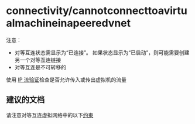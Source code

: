 <properties
    pageTitle="connectivity/cannotconnecttoavirtualmachineinapeeredvnet"
    description="connectivity/cannotconnecttoavirtualmachineinapeeredvnet"
    service="microsoft.network"
    resource="virtualnetworks"
    authors="radwiv"
    displayOrder=""
    selfHelpType="generic"
    supportTopicIds="32584249"
    resourceTags=""
    productPesIds="15526"
    cloudEnvironments="public"
/>


# connectivity/cannotconnecttoavirtualmachineinapeeredvnet
<a id="connectivitycannotconnecttoavirtualmachineinapeeredvnet" class="xliff"></a>

注意：<br>
- 对等互连状态需显示为“已连接”。 如果状态显示为“已启动”，则可能需要创建另一个对等互连链接<br>
- 对等互连是不可转移的<br>

使用 [IP 流验证](data-blade:microsoft_azure_network.verifyipflowblade)检查是否允许传入或传出虚拟机的流量<br>

## **建议的文档**
<a id="recommended-documents" class="xliff"></a>
请注意对等互连虚拟网络中的以下[约束](https://docs.microsoft.com/azure/virtual-network/virtual-network-manage-peering#a-nameabout-peeringaabout-peering)
